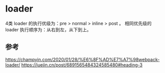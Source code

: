 # loader

4类 loader 的执行优级为：pre > normal > inline > post 。
相同优先级的 loader 执行顺序为：从右到左，从下到上。


## 参考

https://champyin.com/2020/01/28/%E6%8F%AD%E7%A7%98webpack-loader/
https://juejin.cn/post/6891565484324585480#heading-3


